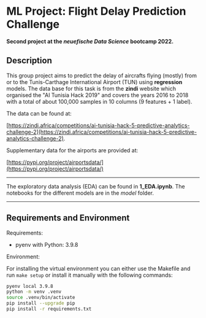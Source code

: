 # ML Project: Flight Delay Prediction Challenge

**Second project at the _neuefische Data Science_ bootcamp 2022.**

## Description

This group project aims to predict the delay of aircrafts flying (mostly) from or to the Tunis-Carthage International Airport (TUN) using **regression** models. The data base for this task is from the __zindi__ website which organised the "AI Tunisia Hack 2019" and covers the years 2016 to 2018 with a total of about 100,000 samples in 10 columns (9 features + 1 label).

The data can be found at: 

[https://zindi.africa/competitions/ai-tunisia-hack-5-predictive-analytics-challenge-2](https://zindi.africa/competitions/ai-tunisia-hack-5-predictive-analytics-challenge-2).

Supplementary data for the airports are provided at:

[https://pypi.org/project/airportsdata/](https://pypi.org/project/airportsdata/) 


---
The exploratory data analysis (EDA) can be found in **1_EDA.ipynb**. The notebooks for the different models are in the *model* folder.


---
## Requirements and Environment

Requirements:
- pyenv with Python: 3.9.8

Environment: 

For installing the virtual environment you can either use the Makefile and run `make setup` or install it manually with the following commands: 

```Bash
pyenv local 3.9.8
python -m venv .venv
source .venv/bin/activate
pip install --upgrade pip
pip install -r requirements.txt
```

